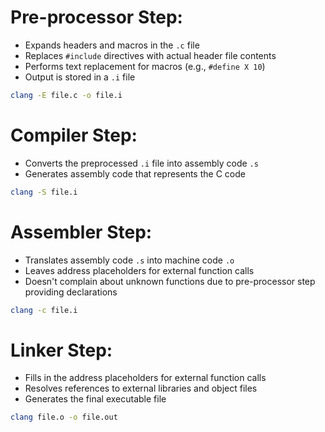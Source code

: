 # Pre-processor Step:
- Expands headers and macros in the `.c` file
- Replaces `#include` directives with actual header file contents
- Performs text replacement for macros (e.g., `#define X 10`)
- Output is stored in a `.i` file 

```bash
clang -E file.c -o file.i
```
# Compiler Step:
- Converts the preprocessed `.i` file into assembly code `.s`
- Generates assembly code that represents the C code

```bash
clang -S file.i
```

# Assembler Step:
- Translates assembly code `.s` into machine code `.o`
- Leaves address placeholders for external function calls
- Doesn't complain about unknown functions due to pre-processor step providing declarations

```bash
clang -c file.i
```

# Linker Step:
- Fills in the address placeholders for external function calls
- Resolves references to external libraries and object files
- Generates the final executable file

```bash
clang file.o -o file.out
```

